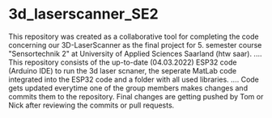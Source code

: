 # 3d_laserscanner_SE2
This repository was created as a collaborative tool for completing the code concerning our 3D-LaserScanner as the final project for 5. semester  course "Sensortechnik 2" at University of Applied Sciences Saarland (htw saar).
....
This repository consists of the up-to-date (04.03.2022) ESP32 code (Arduino IDE) to run the 3d laser scnaner, the seperate MatLab code integrated into the ESP32 code and a folder with all used libraries.
....
Code gets updated everytime one of the group members makes changes and commits them to the repository. Final changes are getting pushed by Tom or Nick after reviewing the commits or pull requests.


